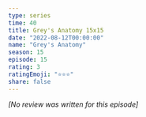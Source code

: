 ```yaml
---
type: series
time: 40
title: Grey's Anatomy 15x15
date: "2022-08-12T00:00:00"
name: "Grey's Anatomy"
season: 15
episode: 15
rating: 3
ratingEmoji: "⭐️⭐️⭐️"
share: false
---
```


_[No review was written for this episode]_
